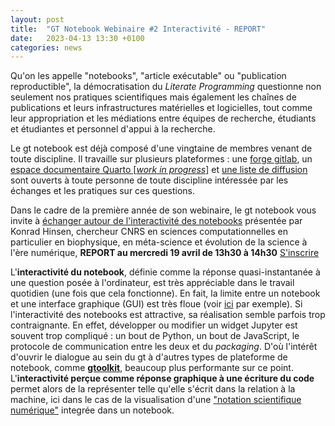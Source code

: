 ```yaml
---
layout: post
title:  "GT Notebook Webinaire #2 Interactivité - REPORT"
date:   2023-04-13 13:30 +0100
categories: news
---
```


Qu'on les appelle "notebooks", "article exécutable" ou "publication reproductible", la démocratisation du _Literate Programming_ questionne non seulement nos pratiques scientifiques mais également les chaînes de publications et leurs infrastructures matérielles et logicielles, tout comme leur appropriation et les médiations entre équipes de recherche, étudiants et étudiantes et personnel d'appui à la recherche.

Le gt notebook est déjà composé d'une vingtaine de membres venant de toute discipline. Il travaille sur plusieurs plateformes : une [forge gitlab](https://gitlab.huma-num.fr/gt-notebook), un [espace documentaire Quarto [_work in progress_]](https://gt-notebook.gitpages.huma-num.fr/site_quarto/) et [une liste de diffusion](https://groupes.renater.fr/sympa/info/notebooks-inter-reseaux) sont ouverts à toute personne de toute discipline intéressée par les échanges et les pratiques sur ces questions. 

Dans le cadre de la première année de son webinaire, le gt notebook vous invite à [échanger autour de l'interactivité des notebooks](https://gt-notebook.gitpages.huma-num.fr/site_quarto/posts/webinaire2.html) présentée par Konrad Hinsen, chercheur CNRS en sciences computationnelles en particulier en biophysique, en méta-science et évolution de la science à l'ère numérique,
**REPORT au mercredi 19 avril de 13h30 à 14h30** 
[S'inscrire](https://enquetes.univ-rouen.fr/793337?lang=fr)

L'**interactivité du notebook**, définie comme la réponse quasi-instantanée à une question posée à l'ordinateur, est très appréciable dans le travail quotidien (une fois que cela fonctionne). En fait, la limite entre un notebook et une interface graphique (GUI) est très floue (voir [ici](https://jupyter-dashboards-layout.readthedocs.io/en/latest/) par exemple). Si l'interactivité des notebooks est attractive, sa réalisation semble parfois trop contraignante. En effet, développer ou modifier un widget Jupyter est souvent trop compliqué : un bout de Python, un bout de JavaScript, le protocole de communication entre les deux et du _packaging_. D'où l'intérêt d'ouvrir le dialogue au sein du gt à d'autres types de plateforme de notebook, comme  [**gtoolkit**](https://gtoolkit.com/), beaucoup plus performante sur ce point. L'**interactivité perçue comme réponse graphique à une écriture du code** permet alors de la représenter telle qu'elle s'écrit dans la relation à la machine, ici dans le cas de la visualisation d'une ["notation scientifique numérique"](https://diode.zone/w/1RUVjM5xj54gZjHXobSNUe) integrée dans un notebook.
